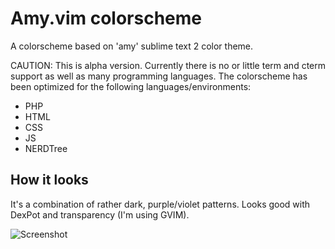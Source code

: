 # Amy.vim colorscheme

A colorscheme based on 'amy' sublime text 2 color theme.

CAUTION: This is alpha version. Currently there is no or little term and cterm support as well as many programming languages. The colorscheme has been optimized for the following languages/environments:

* PHP
* HTML
* CSS
* JS
* NERDTree

## How it looks

It's a combination of rather dark, purple/violet patterns. Looks good with DexPot and transparency (I'm using GVIM).

![Screenshot](http://i.imgur.com/j7x37.png)

